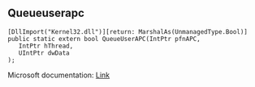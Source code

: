## Queueuserapc

```
[DllImport("Kernel32.dll")][return: MarshalAs(UnmanagedType.Bool)]
public static extern bool QueueUserAPC(IntPtr pfnAPC,
   IntPtr hThread,
   UIntPtr dwData
);
```

Microsoft documentation: [Link](https://docs.microsoft.com/en-us/windows/win32/api/processthreadsapi/nf-processthreadsapi-queueuserapc)
